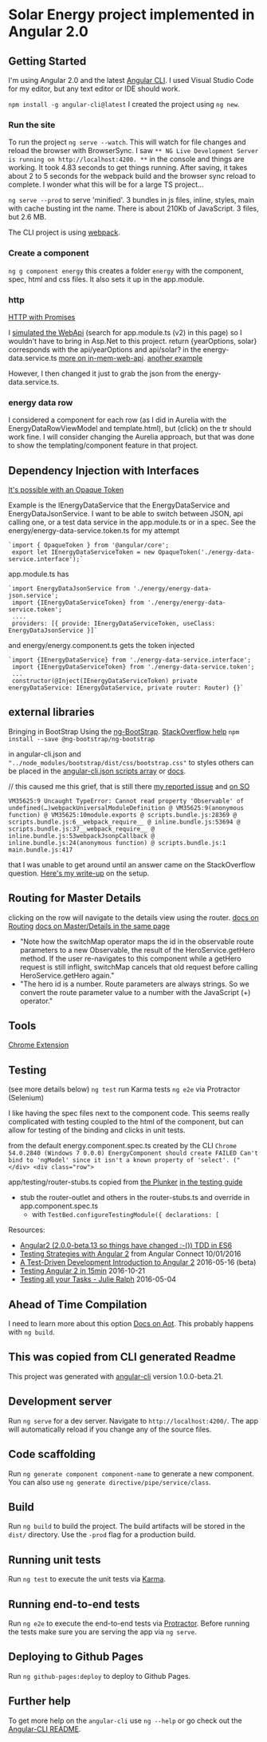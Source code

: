 # Solar Energy project implemented in Angular 2.0

## Getting Started

I'm using Angular 2.0 and the latest [Angular CLI](https://cli.angular.io/). I used Visual Studio Code for my editor, but any text editor or IDE should work.

`npm install -g angular-cli@latest`
I created the project using `ng new`.

### Run the site

To run the project `ng serve --watch`. This will watch for file changes and reload the browser with BrowserSync.
I saw `** NG Live Development Server is running on http://localhost:4200. **` in the console and things are working.
It took 4.83 seconds to get things running.
After saving, it takes about 2 to 5 seconds for the webpack build and the browser sync reload to complete. I wonder what this will be for a large TS project...

`ng serve --prod` to serve 'minified'.
3 bundles in js files, inline, styles, main with cache busting int the name. There is about 210Kb of JavaScript.
3 files, but 2.6 MB.

The CLI project is using [webpack](https://webpack.github.io/).

### Create a component

`ng g component energy`
this creates a folder `energy` with the component, spec, html and css files. It also sets it up in the app.module.

### http

[HTTP with Promises](https://angular.io/docs/ts/latest/tutorial/toh-pt6.html)

I [simulated the WebApi](https://angular.io/docs/ts/latest/tutorial/toh-pt6.html) (search for app.module.ts (v2) in this page) so I wouldn't have to bring in Asp.Net to this project.
return {yearOptions, solar} corresponds with the api/yearOptions and api/solar? in the energy-data.service.ts
[more on in-mem-web-api](https://angular.io/docs/ts/latest/guide/server-communication.html#!#in-mem-web-api).
[another example](https://github.com/angular/in-memory-web-api/blob/master/examples/hero-data.service.ts)

However, I then changed it just to grab the json from the energy-data.service.ts.

### energy data row

I considered a component for each row (as I did in Aurelia with the EnergyDataRowViewModel and template.html), but (click) on the tr should work fine.
I will consider changing the Aurelia approach, but that was done to show the templating/component feature in that project.

## Dependency Injection with Interfaces

[It's possible with an Opaque Token](https://angular.io/docs/ts/latest/guide/dependency-injection.html#!#opaquetoken)

Example is the IEnergyDataService that the EnergyDataService and EnergyDataJsonService. I want to be able to switch between JSON, api calling one, or a test data service in the app.module.ts or in a spec.
See the energy/energy-data-service.token.ts for my attempt

    `import { OpaqueToken } from '@angular/core';
     export let IEnergyDataServiceToken = new OpaqueToken('./energy-data-service.interface');`

app.module.ts has

    `import EnergyDataJsonService from './energy/energy-data-json.service';
     import {IEnergyDataServiceToken} from './energy/energy-data-service.token';
     ....
     providers: [{ provide: IEnergyDataServiceToken, useClass: EnergyDataJsonService }]`

and energy/energy.component.ts gets the token injected

    `import {IEnergyDataService} from './energy-data-service.interface';
     import {IEnergyDataServiceToken} from './energy-data-service.token';
     ...
     constructor(@Inject(IEnergyDataServiceToken) private energyDataService: IEnergyDataService, private router: Router) {}`

## external libraries

Bringing in BootStrap
Using the [ng-BootStrap](https://ng-bootstrap.github.io/#/getting-started).
[StackOverflow help](http://stackoverflow.com/questions/38413044/how-to-add-ng-bootstrap-to-an-angular-cli-broccoli-version-project)
`npm install --save @ng-bootstrap/ng-bootstrap`

in angular-cli.json
and `"../node_modules/bootstrap/dist/css/bootstrap.css"` to styles
others can be placed in the [angular-cli.json scripts array](http://blog.dmbcllc.com/adding-css-and-javascript-to-an-angular-2-cli-project/) or [docs](https://github.com/angular/angular-cli#global-library-installation).

// this caused me this grief, that is still there [my reported issue](https://github.com/ng-bootstrap/ng-bootstrap/issues/1104) and [on SO](http://stackoverflow.com/questions/40915311/angular-2-2-and-ng-bootstrap-cannot-read-property-observable-of-undefined)

`VM35625:9 Uncaught TypeError: Cannot read property 'Observable' of undefined(…)webpackUniversalModuleDefinition @ VM35625:9(anonymous function) @ VM35625:10module.exports @ scripts.bundle.js:28369 @ scripts.bundle.js:6__webpack_require__ @ inline.bundle.js:53694 @ scripts.bundle.js:37__webpack_require__ @ inline.bundle.js:53webpackJsonpCallback @ inline.bundle.js:24(anonymous function) @ scripts.bundle.js:1
main.bundle.js:417`

that I was unable to get around until an answer came on the StackOverflow question.
[Here's my write-up](http://aligneddev.net/blog/2016/Ng-Bootstrap-with-Angular-CLI/) on the setup.

## Routing for Master Details

clicking on the row will navigate to the details view using the router.
[docs on Routing](https://angular.io/docs/ts/latest/tutorial/toh-pt5.html)
[docs on Master/Details in the same page](https://angular.io/docs/ts/latest/tutorial/toh-pt2.html)

* "Note how the switchMap operator maps the id in the observable route parameters to a new Observable, the result of the HeroService.getHero method.
 If the user re-navigates to this component while a getHero request is still inflight, switchMap cancels that old request before calling HeroService.getHero again."
* "The hero id is a number. Route parameters are always strings. So we convert the route parameter value to a number with the JavaScript (+) operator."

## Tools

[Chrome Extension](https://augury.angular.io/guides/)

## Testing

(see more details below)
`ng test` run Karma tests
`ng e2e` via Protractor (Selenium)

I like having the spec files next to the component code.
This seems really complicated with testing coupled to the html of the component, but can allow for testing of the binding and clicks in unit tests.

from the default energy.component.spec.ts created by the CLI
`Chrome 54.0.2840 (Windows 7 0.0.0) EnergyComponent should create FAILED
        Can't bind to 'ngModel' since it isn't a known property of 'select'. ("
        </div>
        <div class="row">`

app/testing/router-stubs.ts copied from [the Plunker](https://angular.io/resources/live-examples/testing/ts/app-specs.plnkr.html) [in the testing guide](https://angular.io/docs/ts/latest/guide/testing.html#!#sample-app)

* stub the router-outlet and others in the router-stubs.ts and override in app.component.spec.ts
  * with `TestBed.configureTestingModule({ declarations: [`


Resources:

* [Angular2 (2.0.0-beta.13 so things have changed :-()) TDD in ES6](https://www.youtube.com/watch?v=2u7mHBCCSQ4)
* [Testing Strategies with Angular 2](https://youtu.be/f493Xf0F2yU) from Angular Connect 10/01/2016
* [A Test-Driven Development Introduction to Angular 2](https://keyholesoftware.com/2016/05/16/test-driven-intro-angular2/)  2016-05-16 (beta)
* [Testing Angular 2 in 15min](https://youtu.be/bR7JbyjT8ZM) 2016-10-21
* [Testing all your Tasks - Julie Ralph](https://youtu.be/DltUEDy7ItY?list=PLOETEcp3DkCq788xapkP_OU-78jhTf68j) 2016-05-04


## Ahead of Time Compilation

I need to learn more about this option [Docs on Aot](https://angular.io/docs/ts/latest/cookbook/aot-compiler.html). This probably happens with `ng build`.

## This was copied from CLI generated Readme

This project was generated with [angular-cli](https://github.com/angular/angular-cli) version 1.0.0-beta.21.

## Development server

Run `ng serve` for a dev server. Navigate to `http://localhost:4200/`. The app will automatically reload if you change any of the source files.

## Code scaffolding

Run `ng generate component component-name` to generate a new component. You can also use `ng generate directive/pipe/service/class`.

## Build

Run `ng build` to build the project. The build artifacts will be stored in the `dist/` directory. Use the `-prod` flag for a production build.

## Running unit tests

Run `ng test` to execute the unit tests via [Karma](https://karma-runner.github.io).

## Running end-to-end tests

Run `ng e2e` to execute the end-to-end tests via [Protractor](http://www.protractortest.org/).
Before running the tests make sure you are serving the app via `ng serve`.

## Deploying to Github Pages

Run `ng github-pages:deploy` to deploy to Github Pages.

## Further help

To get more help on the `angular-cli` use `ng --help` or go check out the [Angular-CLI README](https://github.com/angular/angular-cli/blob/master/README.md).